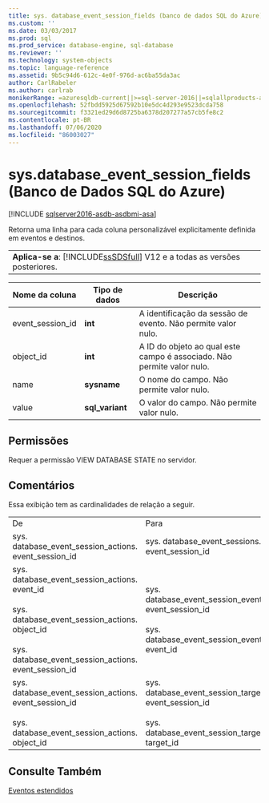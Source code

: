 ```yaml
---
title: sys. database_event_session_fields (banco de dados SQL do Azure) | Microsoft Docs
ms.custom: ''
ms.date: 03/03/2017
ms.prod: sql
ms.prod_service: database-engine, sql-database
ms.reviewer: ''
ms.technology: system-objects
ms.topic: language-reference
ms.assetid: 9b5c94d6-612c-4e0f-976d-ac6ba55da3ac
author: CarlRabeler
ms.author: carlrab
monikerRange: =azuresqldb-current||>=sql-server-2016||=sqlallproducts-allversions||>=sql-server-linux-2017||=azuresqldb-mi-current
ms.openlocfilehash: 52fbdd5925d67592b10e5dc4d293e9523dcda758
ms.sourcegitcommit: f3321ed29d6d8725ba6378d207277a57cb5fe8c2
ms.contentlocale: pt-BR
ms.lasthandoff: 07/06/2020
ms.locfileid: "86003027"
---
```

# <a name="sysdatabase_event_session_fields-azure-sql-database"></a>sys.database_event_session_fields (Banco de Dados SQL do Azure)
[!INCLUDE [sqlserver2016-asdb-asdbmi-asa](../../includes/applies-to-version/sqlserver2016-asdb-asdbmi-asa.md)]

  Retorna uma linha para cada coluna personalizável explicitamente definida em eventos e destinos.  
  
||  
|-|  
|**Aplica-se a**: [!INCLUDE[ssSDSfull](../../includes/sssdsfull-md.md)] V12 e a todas as versões posteriores.|  
  
|Nome da coluna|Tipo de dados|Descrição|  
|-----------------|---------------|-----------------|  
|event_session_id|**int**|A identificação da sessão de evento. Não permite valor nulo.|  
|object_id|**int**|A ID do objeto ao qual este campo é associado. Não permite valor nulo.|  
|name|**sysname**|O nome do campo. Não permite valor nulo.|  
|value|**sql_variant**|O valor do campo. Não permite valor nulo.|  
  
## <a name="permissions"></a>Permissões  
 Requer a permissão VIEW DATABASE STATE no servidor.  
  
## <a name="remarks"></a>Comentários  
 Essa exibição tem as cardinalidades de relação a seguir.  
  
||||  
|-|-|-|  
|De|Para|Relação|  
|sys. database_event_session_actions. event_session_id|sys. database_event_sessions. event_session_id|Muitos para um|  
|sys. database_event_session_actions. event_id<br /><br /> sys. database_event_session_actions. object_id<br /><br /> sys. database_event_session_actions. event_session_id|sys. database_event_session_events. event_session_id<br /><br /> sys. database_event_session_events. event_id|Muitos para um|  
|sys. database_event_session_actions. event_session_id<br /><br /> sys. database_event_session_actions. object_id|sys. database_event_session_targets. event_session_id<br /><br /> sys. database_event_session_targets. target_id|Muitos para um|  
  
## <a name="see-also"></a>Consulte Também  
 [Eventos estendidos](../../relational-databases/extended-events/extended-events.md)  
  
  
